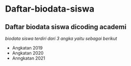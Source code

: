 # Daftar-biodata-siswa
## Daftar biodata siswa dicoding academi
*biodata siswa terdiri dari 3 angka yaitu sebagai berikut*
- Angkatan 2019
- Angkatan 2020
- Anngkatan 2021
